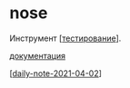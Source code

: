 # nose

Инструмент [[тестирование]].

[документация](https://nose.readthedocs.io/en/latest/index.html)

[[daily-note-2021-04-02]]

[//begin]: # "Autogenerated link references for markdown compatibility"
[тестирование]: ../lists/тестирование "Основные принципы тестровния"
[daily-note-2021-04-02]: ../journal/daily-note-2021-04-02 "Daily note,  2021-04-02, Friday"
[//end]: # "Autogenerated link references"